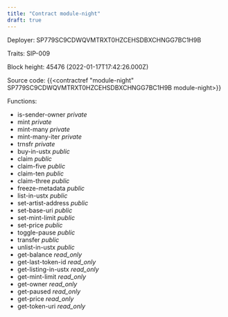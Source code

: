 ```yaml
---
title: "Contract module-night"
draft: true
---
```

Deployer: SP779SC9CDWQVMTRXT0HZCEHSDBXCHNGG7BC1H9B

Traits:
SIP-009 



Block height: 45476 (2022-01-17T17:42:26.000Z)

Source code: {{<contractref "module-night" SP779SC9CDWQVMTRXT0HZCEHSDBXCHNGG7BC1H9B module-night>}}

Functions:

* is-sender-owner _private_
* mint _private_
* mint-many _private_
* mint-many-iter _private_
* trnsfr _private_
* buy-in-ustx _public_
* claim _public_
* claim-five _public_
* claim-ten _public_
* claim-three _public_
* freeze-metadata _public_
* list-in-ustx _public_
* set-artist-address _public_
* set-base-uri _public_
* set-mint-limit _public_
* set-price _public_
* toggle-pause _public_
* transfer _public_
* unlist-in-ustx _public_
* get-balance _read_only_
* get-last-token-id _read_only_
* get-listing-in-ustx _read_only_
* get-mint-limit _read_only_
* get-owner _read_only_
* get-paused _read_only_
* get-price _read_only_
* get-token-uri _read_only_
